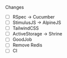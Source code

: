 Changes
- [ ] RSpec -> Cucumber
- [ ] StimulusJS -> AlpineJS
- [ ] TailwindCSS
- [ ] ActiveStorage -> Shrine
- [ ] GoodJob
- [ ] Remove Redis
- [ ] CI
